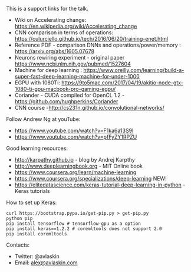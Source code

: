 This is a support links for the talk.

- Wiki on Accelerating change: https://en.wikipedia.org/wiki/Accelerating_change
- CNN comparison in terms of operations: https://culurciello.github.io/tech/2016/06/20/training-enet.html
- Reference PDF - comparison DNNs and operations/power/memory : https://arxiv.org/abs/1605.07678
- Neurons rewiring experiment - original paper https://www.ncbi.nlm.nih.gov/pubmed/1527604
- Machine for deep learning : https://www.oreilly.com/learning/build-a-super-fast-deep-learning-machine-for-under-1000
- EGPU with 1080Ti: https://9to5mac.com/2017/04/19/akitio-node-gtx-1080-ti-gpu-macbook-pro-gaming-egpu/
- Coriander - CUDA compiled for OpenCL 1.2 - https://github.com/hughperkins/Coriander
- CNN course -http://cs231n.github.io/convolutional-networks/

Follow Andrew Ng at youTube:
- https://www.youtube.com/watch?v=F1ka6a13S9I
- https://www.youtube.com/watch?v=pfFyZY1RPZU


Good learning resources:
- http://karpathy.github.io - blog by Andrej Karpthy
- http://www.deeplearningbook.org - MIT Online book
- https://www.coursera.org/learn/machine-learning
- https://www.coursera.org/specializations/deep-learning NEW!
- https://elitedatascience.com/keras-tutorial-deep-learning-in-python - Keras tutorials


How to set up Keras:
```
curl https://bootstrap.pypa.io/get-pip.py > get-pip.py
python pip 
pip install tensorflow # tensorflow-gpu as a option
pip install keras==1.2.2 # coremltools does not support 2.0
pip install coremltools 
```

Contacts:
- Twitter: @avlaskin
- Email: alex@avlaskin.com
